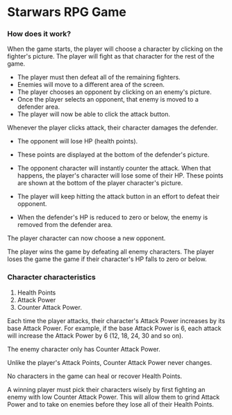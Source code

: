 # Starwars RPG Game 

### How does it work?
When the game starts, the player will choose a character by clicking on the fighter's picture. The player will fight as that character for the rest of the game.

* The player must then defeat all of the remaining fighters. 
* Enemies will move to a different area of the screen.
* The player chooses an opponent by clicking on an enemy's picture.
* Once the player selects an opponent, that enemy is moved to a defender area.
* The player will now be able to click the attack button.

Whenever the player clicks attack, their character damages the defender. 
- The opponent will lose HP (health points). 
- These points are displayed at the bottom of the defender's picture. 
- The opponent character will instantly counter the attack. When that happens, the player's character will lose some of their HP. These points are shown at the bottom of the player character's picture.

- The player will keep hitting the attack button in an effort to defeat their opponent.
- When the defender's HP is reduced to zero or below, the enemy is removed from the defender area. 

The player character can now choose a new opponent.

The player wins the game by defeating all enemy characters. 
The player loses the game the game if their character's HP falls to zero or below.

### Character characteristics
1. Health Points 
2. Attack Power 
3. Counter Attack Power.

Each time the player attacks, their character's Attack Power increases by its base Attack Power. 
For example, if the base Attack Power is 6, each attack will increase the Attack Power by 6 (12, 18, 24, 30 and so on).

The enemy character only has Counter Attack Power. 

Unlike the player's Attack Points, Counter Attack Power never changes.

No characters in the game can heal or recover Health Points. 

A winning player must pick their characters wisely by first fighting an enemy with low Counter Attack Power. This will allow them to grind Attack Power and to take on enemies before they lose all of their Health Points. 
